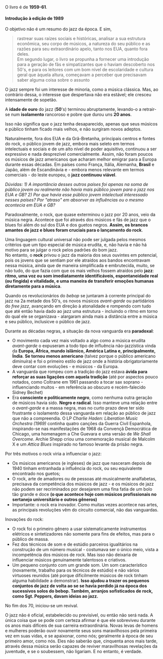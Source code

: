 O livro é de **1959-61**.

#### Introdução à edição de 1989

O objetivo não é um resumo do jazz da época. E sim,
> rastrear suas raízes sociais e históricas, analisar a sua estrutura econômica, seu corpo de músicos, a natureza do seu público e as razões para seu extraordinário apelo, tanto nos EUA, quanto fora deles.    
> Em segundo lugar, o livro se propunha a fornecer uma introdução para a geração de fãs e simpatizantes que o haviam descoberto nos 50's, e para os leitores com um bom nível de escolaridade e cultura geral que àquela altura, começavam a perceber que precisavam saber alguma coisa sobre o assunto

O jazz sempre foi um interesse de minoria, como a música clássica. Mas, ao contrário dessa, o interesse que despertava não era estável; ele cresceu intensamente de sopetão.

A **idade de ouro** do jazz (**50**'s) terminou abruptamente, levando-o a retrair-se num **isolamento** rancoroso e pobre que durou uns **20 anos**.

Isso não significa que o jazz tenha desaparecido, apenas que seus músicos e público tinham ficado mais velhos, e não surgiram novos adeptos.

Naturalmente, fora dos EUA e da Grã-Bretanha, principais centros e fontes do rock, o público jovem de jazz, embora mais seleto em termos intelectuais e sociais e de um alto nível de poder aquisitivo, continuou a ser expressivo e nada desprezível comercialmente. Assim, não foram poucos os músicos de jazz americanos que acharam melhor emigrar para a Europa durante essas décadas. Em países como França, Itália, Alemanha, **Brasil** e Japão, além de Escandinávia e - embora menos relevante em termos comerciais - do leste europeu, o **jazz continuou viável**.

*Dúvidas: 1) A importância desses outros países foi apenas na soma de público jovem ou realmente não havia mais público jovem para o jazz nos EUA e GB? 2) Por que havia esse público jovem intelectual interessado nesses países? Por "atraso" em absorver as influências ou o mesmo acontecia em EUA e GB?*

Paradoxalmente, o rock, que quase exterminou o jazz por 20 anos, veio da música negra. Acontece que foi através dos músicos e fãs de jazz que o blues foi além do sul dos EUA e dos guetos negros. **Assim, os brancos amantes de jazz e blues foram cruciais para o lançamento do rock**.

Uma linguagem cultural universal não pode ser julgada pelos mesmos critérios que um tipo especial de música erudita, e, não havia e não há motivo para se julgar o rock pelos padrões do bom jazz.    
No entanto, o **rock** privou o jazz da maioria dos seus ouvintes em potencial, pois os jovens que se sentiam por ele atraídos aos bandos encontravam nessa música, ainda que de maneira simplificada e embrutecida, muito, se não tudo, do que fazia com que os mais velhos fossem atraídos pelo **jazz**: **ritmo, uma voz ou som imediatamente identificáveis, espontaneidade real (ou fingida) e vitalidade, e uma maneira de transferir emoções humanas diretamente para a música**.

Quando os revolucionários do *bebop* se juntaram à corrente principal do jazz na 2a metade dos 50's, os novos músicos *avant-garde* ou partidários do *free jazz*, avançando em direção à atonalidade e rompendo com tudo que até então havia dado ao jazz uma estrutura - incluindo o ritmo em torno do qual ele se organizava - alargaram ainda mais a distância entre a música e seu público, inclusicve o público de jazz.

Durante as décadas negras, a situação da nova vanguarda era **paradoxal**:
- O movimento cada vez mais voltado a algo como a música erudita *avant-garde* o expuseram a todo tipo de influência não-jazzística vinda da **Europa, África, mundo islâmico, América Latina e, principalmente, Índia**. **Se tornou menos americano** (talvez porque o público americano diminuíra) e foi o primeiro estilo de jazz onde a história obrigatoriamente deve contar com evoluções - e músicos - da Europa.
- A vanguarda que rompeu com a tradição do jazz estava **ávida para reforçar as suas ligações com aquela tradição** (até por aspectos pouco notados, como Coltrane em 1961 passando a tocar sax soprano - influenciando muitos - em referência ao obscuro e recém-falecido Sidney Bechet)
- Era **consciente e politicamente negro**, como nenhuma outra geração de músicos havia sido. **Negro e radical**. Isso manteve uma relação entre o *avant-garde* e a massa negra, mas no curto prazo deve ter sido frustrante o isolamento dessa vanguarda em relação ao público de jazz que não a compreendia. O LP *Charlie Haden: Liberation Music Orchestra (1969)* continha quatro canções da Guerra Civil Espanhola, inspirando-se nas manifestações de 1968 da Convençã Democrática de Chicago, uma homenagem a Che Guevara e uma versão de *We Shall Overcome*. Archie Shepp criou uma comemoração musical de Malcolm X e um *Attica Blues* inspirado no famoso levante da prisão negra.

Por três motivos o rock viria a influenciar o jazz:

- Os músicos americanos (e ingleses) de jazz que nasceram depois de 1940 tinham entranhada a influência do rock, ou seu equivalente encontrado nos guetos;
- O rock, arte de amadores ou de pessoas até musicalmente analfabetas, precisava da competência dos músicos de jazz - e os músicos de jazz não podem ser recriminados por desejarem uma fina fatia de um bolo tão grande e doce **(o que acontece hoje com músicos profissionais no sertanejo universitário e outros gêneros)**
- Importante: o rock era inovador. Como muitas vezes acontece nas artes, as principais revoluções vêm do circuito comercial, não das vanguardas.

Inovações do rock:

- O rock foi o primeiro gênero a usar sistematicamente instrumentos elétricos e sintetizadores não somente para fins de efeitos, mas para o público de massa.
- Fez dos técnicos de som e de estúdio parceiros igualitários na construção de um número musical - costumava ser o único meio, vista a incompetência dos músicos de rock. Mas isso não deixaria de influenciar músicos genuinamente talentosos e criativos.
- Um pequeno conjunto com um grande som. Um som característico (novamente, trabalho para os técnicos de estúdio) e não vários virtuoses reunidos (até porque dificilmente músicos de rock tinham alguma habilidade a demonstrar). **Isso ajudou a trazer os pequenos conjuntos de jazz de volta ao se se havia perdido já na época dos sucessivos solos do bebop. Também, arranjos sofisticados de rock, como Sgt. Peppers, davam ideias ao jazz.**

No fim dos 70, iniciou-se um revival.

O jazz não é oficial, estabelecido ou previsível, ou então não será nada. A única coisa que se pode com certeza afirmar é que ele sobreviveu durante os anos mais difíceis de sua carreira extraordinária. Novas levas de homens e mulheres poderão ouvir novamente seus sons maravilhosos pela primeira vez em suas vidas, e se apaixonar, como nós; geralmente à época de seu primeiro amor, como nós. Eles não saberão que, cinquenta anos mais tarde, através dessa música serão capazes de reviver maravilhosas revelações da juventude, e se o soubessem, não ligariam. E no entanto, é verdade.



